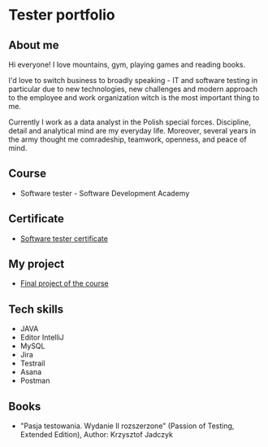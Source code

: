 
# Tester portfolio
## About me
Hi everyone!
I love mountains, gym, playing games and reading books.

I'd love to switch business to broadly speaking - IT and software testing in particular due to new technologies, new challenges and modern approach to the employee and work organization witch is the most important thing to me.

Currently I work as a data analyst in the Polish special forces. Discipline, detail and analytical mind are my everyday life.
Moreover, several years in the army thought me comradeship, teamwork, openness, and peace of mind.

## Course
* Software tester - Software Development Academy
## Certificate
* [Software tester certificate](https://app.diplomasafe.com/pl-PL/diploma/d2c117cfbe000ae9acd285f66facbb8f88a028a2c)
## My project
* [Final project of the course](https://drive.google.com/drive/folders/1dTiTV9ygcqcIoNHNnf4E6U37BZovRXAv?usp=sharing)
## Tech skills 
* JAVA
* Editor IntelliJ
* MySQL
* Jira
* Testrail
* Asana
* Postman
 
## Books
* "Pasja testowania. Wydanie II rozszerzone" (Passion of Testing, Extended Edition), Author: Krzysztof Jadczyk 

